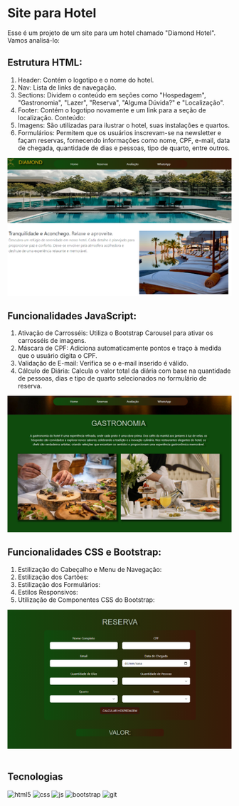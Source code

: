 # Site para Hotel 
Esse é um projeto de um site para um hotel chamado "Diamond Hotel". Vamos analisá-lo:

## Estrutura HTML:

1. Header: Contém o logotipo e o nome do hotel.
2. Nav: Lista de links de navegação.
3. Sections: Dividem o conteúdo em seções como "Hospedagem", "Gastronomia", "Lazer", "Reserva", "Alguma Dúvida?" e "Localização".
4. Footer: Contém o logotipo novamente e um link para a seção de localização.
Conteúdo:
5. Imagens: São utilizadas para ilustrar o hotel, suas instalações e quartos.
6. Formulários: Permitem que os usuários inscrevam-se na newsletter e façam reservas, fornecendo informações como nome, CPF, e-mail, data de chegada, quantidade de dias e pessoas, tipo de quarto, entre outros.
<div>
    <img src="imgReadme/inicio.png" alt="">
</div>

## Funcionalidades JavaScript:
1. Ativação de Carrosséis: Utiliza o Bootstrap Carousel para ativar os carrosséis de imagens.
2. Máscara de CPF: Adiciona automaticamente pontos e traço à medida que o usuário digita o CPF.
3. Validação de E-mail: Verifica se o e-mail inserido é válido.
4. Cálculo de Diária: Calcula o valor total da diária com base na quantidade de pessoas, dias e tipo de quarto selecionados no formulário de reserva.
<div>
    <img src="imgReadme/gastronomia.png" alt="">
</div>

## Funcionalidades CSS e Bootstrap:
1. Estilização do Cabeçalho e Menu de Navegação:
2. Estilização dos Cartões:
3. Estilização dos Formulários:
4. Estilos Responsivos:
5. Utilização de Componentes CSS do Bootstrap:

<div>
    <img src="imgReadme/reserva.png" alt="">
</div>
<br>

## Tecnologias 
<div style="display: inline_block">
  <img align="center" alt="html5" src="https://img.shields.io/badge/HTML5-E34F26?style=for-the-badge&logo=html5&logoColor=white" />
  <img align="center" alt="css" src="https://img.shields.io/badge/CSS3-1572B6?style=for-the-badge&logo=css3&logoColor=white" />
  <img align="center" alt="js" src="https://img.shields.io/badge/JavaScript-F7DF1E?style=for-the-badge&logo=javascript&logoColor=black" />
  <img align="center" alt="bootstrap" src="https://img.shields.io/badge/Bootstrap-563D7C?style=for-the-badge&logo=bootstrap&logoColor=white" />
  <img align="center" alt="git" src="https://img.shields.io/badge/GIT-E44C30?style=for-the-badge&logo=git&logoColor=white"/>

</div>

